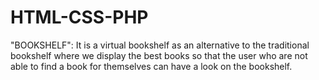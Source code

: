 # HTML-CSS-PHP
"BOOKSHELF": It is a virtual bookshelf as an alternative to the traditional  bookshelf where we display the best books so that the user who are not  able to find a book for themselves can have a look on the bookshelf. 
